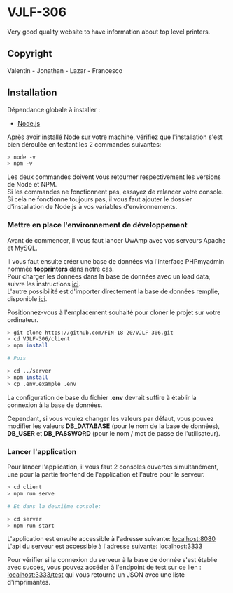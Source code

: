 # VJLF-306
Very good quality website to have information about top level printers.

## Copyright

Valentin - Jonathan - Lazar - Francesco

## Installation

Dépendance globale à installer :
- [Node.js](https://nodejs.org/en/download/)

Après avoir installé Node sur votre machine, vérifiez que l'installation s'est bien déroulée en testant les 2 commandes suivantes:

```bash
> node -v
> npm -v
```

Les deux commandes doivent vous retourner respectivement les versions de Node et NPM.  
Si les commandes ne fonctionnent pas, essayez de relancer votre console.  
Si cela ne fonctionne toujours pas, il vous faut ajouter le dossier d'installation de Node.js à vos variables d'environnements.

### Mettre en place l'environnement de développement
Avant de commencer, il vous faut lancer UwAmp avec vos serveurs Apache et MySQL.

Il vous faut ensuite créer une base de données via l'interface PHPmyadmin nommée **topprinters** dans notre cas.  
Pour charger les données dans la base de données avec un load data, suivre les instructions [ici](https://github.com/FIN-18-20/VJLF-306/tree/master/docs/db).  
L'autre possibilité est d'importer directement la base de données remplie, disponible [ici](https://github.com/FIN-18-20/VJLF-306/blob/master/docs/db/topprinters.sql).

Positionnez-vous à l'emplacement souhaité pour cloner le projet sur votre ordinateur.
```bash
> git clone https://github.com/FIN-18-20/VJLF-306.git
> cd VJLF-306/client
> npm install

# Puis

> cd ../server
> npm install
> cp .env.example .env
```

La configuration de base du fichier **.env** devrait suffire à établir la connexion à la base de données.

Cependant, si vous voulez changer les valeurs par défaut, vous pouvez modifier les valeurs **DB_DATABASE** (pour le nom de la base de données), **DB_USER** et **DB_PASSWORD** (pour le nom / mot de passe de l'utilisateur).

### Lancer l'application
Pour lancer l'application, il vous faut 2 consoles ouvertes simultanément, une pour la partie frontend de l'application et l'autre pour le serveur.
```bash
> cd client
> npm run serve

# Et dans la deuxième console:

> cd server
> npm run start
```

L'application est ensuite accessible à l'adresse suivante: [localhost:8080](http://localhost:8080/)
L'api du serveur est accessible à l'adresse suivante: [localhost:3333](http://localhost:3333/)

Pour vérifier si la connexion du serveur à la base de donnée s'est établie avec succès, vous pouvez accéder à l'endpoint de test sur ce lien : [localhost:3333/test](http://localhost:3333/test) qui vous retourne un JSON avec une liste d'imprimantes.
